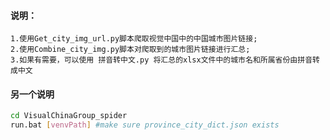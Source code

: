 #### 说明： ####
    1.使用Get_city_img_url.py脚本爬取视觉中国中的中国城市图片链接;
    2.使用Combine_city_img.py脚本对爬取到的城市图片链接进行汇总;
    3.如果有需要，可以使用 拼音转中文.py 将汇总的xlsx文件中的城市名和所属省份由拼音转成中文
#### 另一个说明 ####
``` bash
cd VisualChinaGroup_spider
run.bat [venvPath] #make sure province_city_dict.json exists
```

